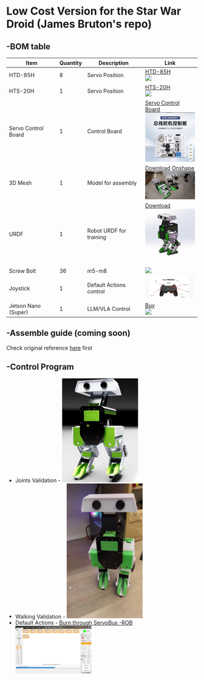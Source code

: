 # Low Cost Version for the Star War Droid (James Bruton's repo)
## -BOM table
| Item                 | Quantity | Description               | Link |
|----------------------|----------|---------------------------|------|
| HTD-85H             | 8        | Servo Position            | [HTD-85H](https://e.tb.cn/h.T8ZUWHvCrZehFoB?tk=42w4e1MO2mF) <br> <a href="https://e.tb.cn/h.T8ZUWHvCrZehFoB?tk=42w4e1MO2mF"><img src="https://img.alicdn.com/imgextra/i2/375997250/O1CN0126qFRu23QYNvcNiNq_!!375997250.jpg" width="150"></a> |
| HTS-20H             | 1        | Servo Position            | [HTS-20H](https://e.tb.cn/h.T8ZUWHvCrZehFoB?tk=42w4e1MO2mF) <br> <a href="https://world.taobao.com/item/672390564943.htm"><img src="https://gw.alicdn.com/imgextra/i4/375997250/O1CN01xL8tUa23QYEAdWWUe_!!375997250.jpg_468x468Q75.jpg_.webp" width="150"></a> |
| Servo Control Board | 1        | Control Board             | [Servo Control Board](https://detail.tmall.com/item.htm?abbucket=13&id=598666101353) <br> <img src="img/servo_control_board.jpg" width="150"> |
| 3D Mesh             | 1        | Model for assembly        | [Download](GeDroid-UpdateV3.STEPGeDroid-UpdateV3) [Onshape](https://cad.onshape.com/documents/eb9913154e82d5d4d0d9fb5d/w/0169644f1e667508850ec6d1/e/6966ae267e1330075efe90ad?renderMode=0&uiState=679b2afb0169271c5b883331)<br> <img src="img/3d_print.jfif" width="150"> |
| URDF                | 1        | Robot URDF for training   | [Download](./GEDroid-new-URDF/) <br> <img src="img/3d_mesh_preview.jfif" width="150"> |
| Screw Bolt          | 36       | m5-m8                     | <img src="https://i.ebayimg.com/images/g/1C4AAOSwZQBm~tb1/s-l1600.webp" width="150"> |
| Joystick            | 1        | Default Actions control   | <img src="img/joystick.jpg" width="150"> |
| Jetson Nano (Super) | 1        | LLM/VLA Control           | [Buy](https://robotkingdom.com.tw/product/nvidia-jetson-orin-nano-super-developer-kit/) <br><img src="https://robotkingdom.com.tw/wp-content/uploads/2024/12/jetson-orin-nano-super-dev-kit-ari.jpeg" width="150"> |


## -Assemble guide (coming soon)
Check original reference [here](https://youtu.be/DoY3duDDiUA?t=153) first 



## -Control Program
* Joints Validation - <a href="img/isaacsim_testing.mp4">
    <img src="img/isaacsim_usd.jfif" width="200"></a>
* Walking Validation - <a href="https://youtube.com/shorts/xfDG5_I0xLc?feature=share">
    <img src="img/Walking-m2s.jpg" width="200"></a>
* Default Actions - <a href="control/Actions/">Burn through ServoBus -ROB <BR><img src="img/BusServo.png" width="200">
</a>


